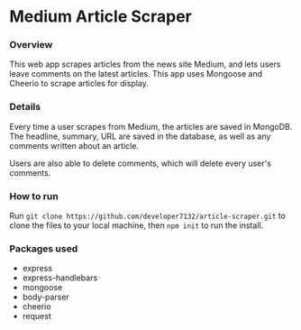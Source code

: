 # Medium Article Scraper

### Overview

This web app scrapes articles from the news site Medium, and lets users leave comments on the latest articles. This app uses Mongoose and Cheerio to scrape articles for display.

### Details

Every time a user scrapes from Medium, the articles are saved in MongoDB. The headline, summary, URL are saved in the database, as well as any comments written about an article.

Users are also able to delete comments, which will delete every user's comments.

### How to run

Run `git clone https://github.com/developer7132/article-scraper.git` to clone the files to your local machine, then `npm init` to run the install.


### Packages used
 * express
 * express-handlebars
 * mongoose
 * body-parser
 * cheerio
 * request
